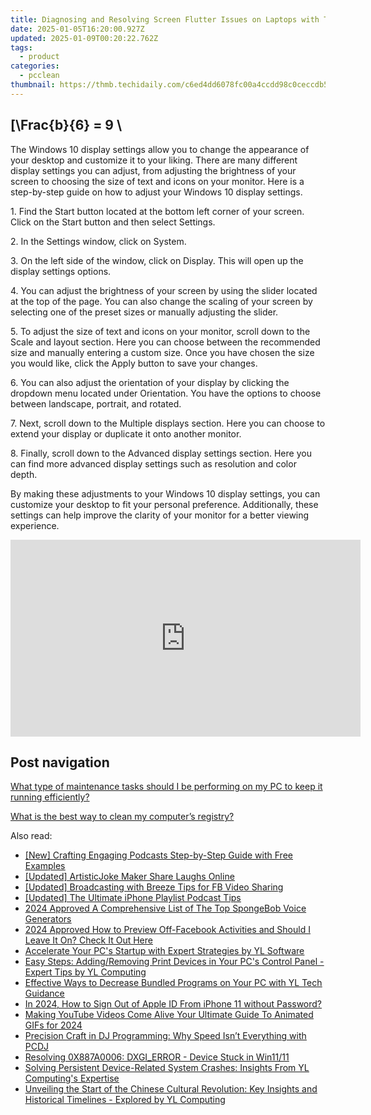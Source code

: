 ```yaml
---
title: Diagnosing and Resolving Screen Flutter Issues on Laptops with Tips From YL Software Experts
date: 2025-01-05T16:20:00.927Z
updated: 2025-01-09T00:20:22.762Z
tags:
  - product
categories:
  - pcclean
thumbnail: https://thmb.techidaily.com/c6ed4dd6078fc00a4ccdd98c0ceccdb558ca50f259a821b95bf9be5b46566a3f.jpg
---
```


## \[\Frac{b}{6} = 9 \

The Windows 10 display settings allow you to change the appearance of your desktop and customize it to your liking. There are many different display settings you can adjust, from adjusting the brightness of your screen to choosing the size of text and icons on your monitor. Here is a step-by-step guide on how to adjust your Windows 10 display settings. 

1\. Find the Start button located at the bottom left corner of your screen. Click on the Start button and then select Settings.

2\. In the Settings window, click on System.

3\. On the left side of the window, click on Display. This will open up the display settings options. 

4\. You can adjust the brightness of your screen by using the slider located at the top of the page. You can also change the scaling of your screen by selecting one of the preset sizes or manually adjusting the slider.

5\. To adjust the size of text and icons on your monitor, scroll down to the Scale and layout section. Here you can choose between the recommended size and manually entering a custom size. Once you have chosen the size you would like, click the Apply button to save your changes.

6\. You can also adjust the orientation of your display by clicking the dropdown menu located under Orientation. You have the options to choose between landscape, portrait, and rotated.

7\. Next, scroll down to the Multiple displays section. Here you can choose to extend your display or duplicate it onto another monitor.

8\. Finally, scroll down to the Advanced display settings section. Here you can find more advanced display settings such as resolution and color depth. 

By making these adjustments to your Windows 10 display settings, you can customize your desktop to fit your personal preference. Additionally, these settings can help improve the clarity of your monitor for a better viewing experience.

<!-- affiliate ads begin -->
<iframe width="560" height="315" src="https://www.youtube.com/embed/RCYs8keh-Vs?si=uDC28-9yh-k6HLj4" title="YouTube video player" frameborder="0" allow="accelerometer; autoplay; clipboard-write; encrypted-media; gyroscope; picture-in-picture; web-share" referrerpolicy="strict-origin-when-cross-origin" allowfullscreen></iframe>
<!-- affiliate ads end -->

## Post navigation

[What type of maintenance tasks should I be performing on my PC to keep it running efficiently?](https://tools.techidaily.com/pcclean/products/)

[What is the best way to clean my computer’s registry?](https://tools.techidaily.com/pcclean/products/)

<ins class="adsbygoogle"
     style="display:block"
     data-ad-format="autorelaxed"
     data-ad-client="ca-pub-7571918770474297"
     data-ad-slot="1223367746"></ins>

<ins class="adsbygoogle"
     style="display:block"
     data-ad-client="ca-pub-7571918770474297"
     data-ad-slot="8358498916"
     data-ad-format="auto"
     data-full-width-responsive="true"></ins>

<span class="atpl-alsoreadstyle">Also read:</span>
<div><ul>
<li><a href="https://extra-tips.techidaily.com/new-crafting-engaging-podcasts-step-by-step-guide-with-free-examples/"><u>[New] Crafting Engaging Podcasts Step-by-Step Guide with Free Examples</u></a></li>
<li><a href="https://fox-links.techidaily.com/updated-artisticjoke-maker-share-laughs-online/"><u>[Updated] ArtisticJoke Maker Share Laughs Online</u></a></li>
<li><a href="https://facebook-video-content.techidaily.com/updated-broadcasting-with-breeze-tips-for-fb-video-sharing/"><u>[Updated] Broadcasting with Breeze Tips for FB Video Sharing</u></a></li>
<li><a href="https://some-skills.techidaily.com/updated-the-ultimate-iphone-playlist-podcast-tips/"><u>[Updated] The Ultimate iPhone Playlist Podcast Tips</u></a></li>
<li><a href="https://ai-voice.techidaily.com/2024-approved-a-comprehensive-list-of-the-top-spongebob-voice-generators/"><u>2024 Approved A Comprehensive List of The Top SpongeBob Voice Generators</u></a></li>
<li><a href="https://some-knowledge.techidaily.com/2024-approved-how-to-preview-off-facebook-activities-and-should-i-leave-it-on-check-it-out-here/"><u>2024 Approved How to Preview Off-Facebook Activities and Should I Leave It On? Check It Out Here</u></a></li>
<li><a href="https://win-hot.techidaily.com/accelerate-your-pcs-startup-with-expert-strategies-by-yl-software/"><u>Accelerate Your PC's Startup with Expert Strategies by YL Software</u></a></li>
<li><a href="https://win-hot.techidaily.com/easy-steps-addingremoving-print-devices-in-your-pcs-control-panel-expert-tips-by-yl-computing/"><u>Easy Steps: Adding/Removing Print Devices in Your PC's Control Panel - Expert Tips by YL Computing</u></a></li>
<li><a href="https://win-hot.techidaily.com/effective-ways-to-decrease-bundled-programs-on-your-pc-with-yl-tech-guidance/"><u>Effective Ways to Decrease Bundled Programs on Your PC with YL Tech Guidance</u></a></li>
<li><a href="https://apple-account.techidaily.com/in-2024-how-to-sign-out-of-apple-id-from-iphone-11-without-password-by-drfone-ios/"><u>In 2024, How to Sign Out of Apple ID From iPhone 11 without Password?</u></a></li>
<li><a href="https://youtube-data.techidaily.com/g-youtube-videos-come-alive-your-ultimate-guide-to-animated-gifs-for-2024/"><u>Making YouTube Videos Come Alive Your Ultimate Guide To Animated GIFs for 2024</u></a></li>
<li><a href="https://win-hot.techidaily.com/precision-craft-in-dj-programming-why-speed-isnt-everything-with-pcdj/"><u>Precision Craft in DJ Programming: Why Speed Isn’t Everything with PCDJ</u></a></li>
<li><a href="https://games-able.techidaily.com/resolving-0x887a0006-dxgierror-device-stuck-in-win1111/"><u>Resolving 0X887A0006: DXGI_ERROR - Device Stuck in Win11/11</u></a></li>
<li><a href="https://win-hot.techidaily.com/solving-persistent-device-related-system-crashes-insights-from-yl-computings-expertise/"><u>Solving Persistent Device-Related System Crashes: Insights From YL Computing's Expertise</u></a></li>
<li><a href="https://win-hot.techidaily.com/unveiling-the-start-of-the-chinese-cultural-revolution-key-insights-and-historical-timelines-explored-by-yl-computing/"><u>Unveiling the Start of the Chinese Cultural Revolution: Key Insights and Historical Timelines - Explored by YL Computing</u></a></li>
</ul></div>

